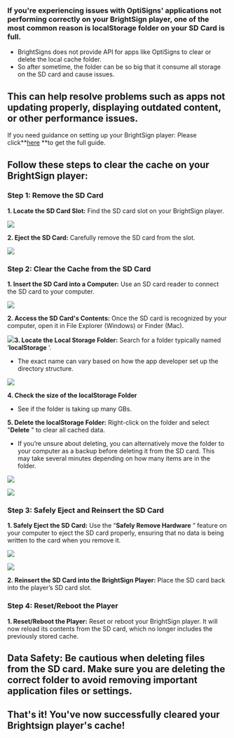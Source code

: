 ### If you're experiencing issues with OptiSigns' applications not performing correctly on your BrightSign player, one of the most common reason is localStorage folder on your SD Card is full.

  * BrightSigns does not provide API for apps like OptiSigns to clear or delete the local cache folder.
  * So after sometime, the folder can be so big that it consume all storage on the SD card and cause issues.

**This can help resolve problems such as apps not updating properly, displaying outdated content, or other performance issues.**  
---  
If you need guidance on setting up your BrightSign player: Please click**[here](https://support.optisigns.com/hc/en-us/articles/5090125683219-BrightSign-Players) **to get the full guide.  
  
## Follow these steps to clear the cache on your BrightSign player:

### **Step 1: Remove the SD Card**

**1\. Locate the SD Card Slot:** Find the SD card slot on your BrightSign player.

![](https://support.optisigns.com/hc/article_attachments/29258078833811)

**2\. Eject the SD Card:** Carefully remove the SD card from the slot.

![](https://support.optisigns.com/hc/article_attachments/29258078842387)

### **Step 2: Clear the Cache from the SD Card**

**1\. Insert the SD Card into a Computer:** Use an SD card reader to connect the SD card to your computer.

![](https://support.optisigns.com/hc/article_attachments/29258094750611)

**2\. Access the SD Card's Contents:** Once the SD card is recognized by your computer, open it in File Explorer (Windows) or Finder (Mac).

![](https://support.optisigns.com/hc/article_attachments/29258094752531)**3\. Locate the Local Storage Folder:** Search for a folder typically named ‘**localStorage** ’.

  * The exact name can vary based on how the app developer set up the directory structure.

![](https://support.optisigns.com/hc/article_attachments/29258094758035)

**4\. Check the size of the localStorage Folder**

  * See if the folder is taking up many GBs.

**5\. Delete the localStorage Folder:** Right-click on the folder and select "**Delete** " to clear all cached data.

  * If you’re unsure about deleting, you can alternatively move the folder to your computer as a backup before deleting it from the SD card. This may take several minutes depending on how many items are in the folder.

![](https://support.optisigns.com/hc/article_attachments/29258078873875)

![](https://support.optisigns.com/hc/article_attachments/29258094780563)

### **Step 3: Safely Eject and Reinsert the SD Card**

**1\. Safely Eject the SD Card:** Use the “**Safely Remove Hardware** ” feature on your computer to eject the SD card properly, ensuring that no data is being written to the card when you remove it.

![](https://support.optisigns.com/hc/article_attachments/29258094785683)

![](https://support.optisigns.com/hc/article_attachments/29258094790803)

**2\. Reinsert the SD Card into the BrightSign Player:** Place the SD card back into the player’s SD card slot.

### **Step 4: Reset/Reboot the Player**

**1\. Reset/Reboot the Player:** Reset or reboot your BrightSign player. It will now reload its contents from the SD card, which no longer includes the previously stored cache.

**Data Safety:** Be cautious when deleting files from the SD card. Make sure you are deleting the correct folder to avoid removing important application files or settings.  
---  
  
## That's it! You've now successfully cleared your Brightsign player's cache!